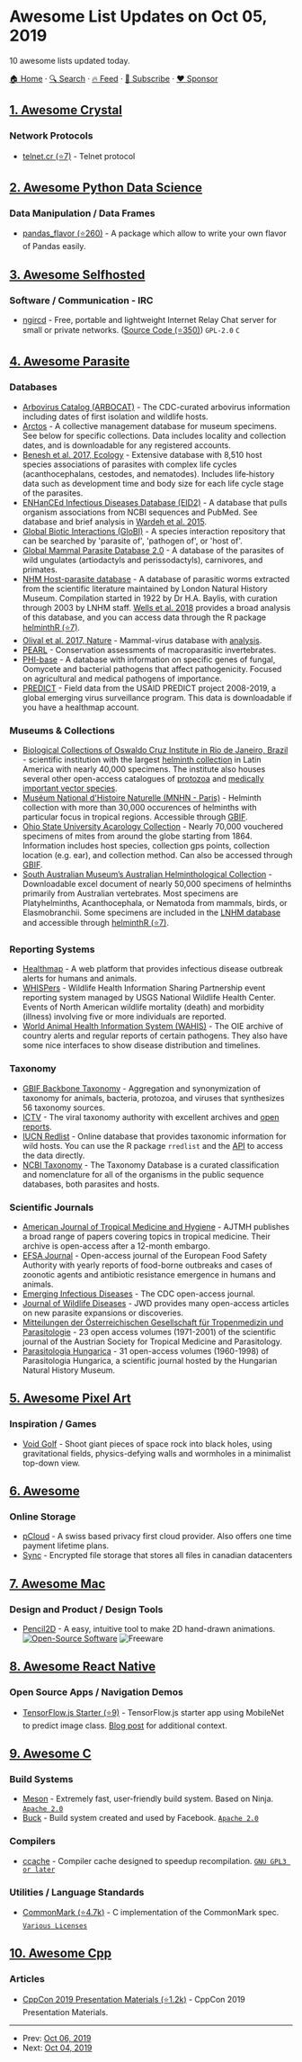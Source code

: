 # Awesome List Updates on Oct 05, 2019

10 awesome lists updated today.

[🏠 Home](/README.md) · [🔍 Search](https://www.trackawesomelist.com/search/) · [🔥 Feed](https://www.trackawesomelist.com/rss.xml) · [📮 Subscribe](https://trackawesomelist.us17.list-manage.com/subscribe?u=d2f0117aa829c83a63ec63c2f&id=36a103854c) · [❤️  Sponsor](https://github.com/sponsors/theowenyoung)



## [1. Awesome Crystal](/content/veelenga/awesome-crystal/README.md)

### Network Protocols

*   [telnet.cr (⭐7)](https://github.com/spider-gazelle/telnet.cr) - Telnet protocol

## [2. Awesome Python Data Science](/content/krzjoa/awesome-python-data-science/README.md)

### Data Manipulation / Data Frames

*   [pandas\_flavor (⭐260)](https://github.com/Zsailer/pandas_flavor) - A package which allow to write your own flavor of Pandas easily.

## [3. Awesome Selfhosted](/content/awesome-selfhosted/awesome-selfhosted/README.md)

### Software / Communication - IRC

*   [ngircd](https://ngircd.barton.de/) - Free, portable and lightweight Internet Relay Chat server for small or private networks. ([Source Code (⭐350)](https://github.com/ngircd/ngircd)) `GPL-2.0` `C`

## [4. Awesome Parasite](/content/ecohealthalliance/awesome-parasite/README.md)

### Databases

*   [Arbovirus Catalog (ARBOCAT)](https://wwwn.cdc.gov/arbocat/) - The CDC-curated arbovirus information including dates of first isolation and wildlife hosts.
*   [Arctos](http://arctos.database.museum/SpecimenSearch.cfm) - A collective management database for museum specimens. See below for specific collections. Data includes locality and collection dates, and is downloadable for any registered accounts.
*   [Benesh et al. 2017, Ecology](https://esajournals.onlinelibrary.wiley.com/doi/full/10.1002/ecy.1680) - Extensive database with 8,510 host species associations of parasites with complex life cycles (acanthocephalans, cestodes, and nematodes). Includes life‐history data such as development time and body size for each life cycle stage of the parasites.
*   [ENHanCEd Infectious Diseases Database (EID2)](https://eid2.liverpool.ac.uk/) - A database that pulls organism associations from NCBI sequences and PubMed. See database and brief analysis in [Wardeh et al. 2015](https://www.nature.com/articles/sdata201549).
*   [Global Biotic Interactions (GloBI)](https://www.globalbioticinteractions.org/data.html) - A species interaction repository that can be searched by 'parasite of', 'pathogen of', or 'host of'.
*   [Global Mammal Parasite Database 2.0](https://esajournals.onlinelibrary.wiley.com/doi/full/10.1002/ecy.1799) - A database of the parasites of wild ungulates (artiodactyls and perissodactyls), carnivores, and primates.
*   [NHM Host-parasite database](http://www.nhm.ac.uk/research-curation/scientific-resources/taxonomy-systematics/host-parasites/) - A database of parasitic worms extracted from the scientific literature maintained by London Natural History Museum. Compilation started in 1922 by Dr H.A. Baylis, with curation through 2003 by LNHM staff. [Wells et al. 2018](http://nicholasjclark.weebly.com/uploads/4/4/9/4/44946407/wells_etal_2018_globchangbiol.pdf) provides a broad analysis of this database, and you can access data through the R package [helminthR (⭐7)](https://github.com/ropensci/helminthR).
*   [Olival et al. 2017, Nature](https://zenodo.org/record/807517#.Wv7kuFMvzOQ) - Mammal-virus database with [analysis](https://www.nature.com/articles/nature22975?sf90794030).
*   [PEARL](http://pearl.berkeley.edu/) - Conservation assessments of macroparasitic invertebrates.
*   [PHI-base](http://www.phi-base.org/index.jsp) - A database with information on specific genes of fungal, Oomycete and bacterial pathogens that affect pathogenicity. Focused on agricultural and medical pathogens of importance.
*   [PREDICT](http://data.predict.global/) - Field data from the USAID PREDICT project 2008-2019, a global emerging virus surveillance program. This data is downloadable if you have a healthmap account.

### Museums & Collections

*   [Biological Collections of Oswaldo Cruz Institute in Rio de Janeiro, Brazil](https://portal.fiocruz.br/en/biological-collections) - scientific institution with the largest [helminth collection](http://chioc.fiocruz.br/catalogue) in Latin America with nearly 40,000 specimens. The institute also houses several other open-access catalogues of [protozoa](http://colprot.fiocruz.br/index?catalogue) and [medically important vector species](http://cavaisc.fiocruz.br/catalogue).
*   [Muséum National d'Histoire Naturelle (MNHN - Paris)](https://www.mnhn.fr/en/collections/collection-groups/marine-invertebrates/parasitic-worms-helminths) - Helminth collection with more than 30,000 occurences of helminths with particular focus in tropical regions. Accessible through [GBIF](https://www.gbif.org/dataset/e0ebf2a1-3656-468a-b0b6-1aa93ff43fef#description).
*   [Ohio State University Acarology Collection](https://acarology.osu.edu/database) - Nearly 70,000 vouchered specimens of mites from around the globe starting from 1864. Information includes host species, collection gps points, collection location (e.g. ear), and collection method. Can also be accessed through [GBIF](https://www.gbif.org/dataset/96b54e8c-f762-11e1-a439-00145eb45e9a).
*   [South Australian Museum’s Australian Helminthological Collection](http://www.samuseum.sa.gov.au/collections/biological-sciences/parasites/the-australian-helminthological-collection-database) - Downloadable excel document of nearly 50,000 specimens of helminths primarily from Australian vertebrates. Most specimens are Platyhelminths, Acanthocephala, or Nematoda from mammals, birds, or Elasmobranchii. Some specimens are included in the [LNHM database](http://www.nhm.ac.uk/research-curation/scientific-resources/taxonomy-systematics/host-parasites/) and accessible through [helminthR (⭐7)](https://github.com/ropensci/helminthR).

### Reporting Systems

*   [Healthmap](https://www.healthmap.org/en/) - A web platform that provides infectious disease outbreak alerts for humans and animals.
*   [WHISPers](https://whispers.usgs.gov/) - Wildlife Health Information Sharing Partnership event reporting system managed by USGS National Wildlife Health Center. Events of North American wildlife mortality (death) and morbidity (illness) involving five or more individuals are reported.
*   [World Animal Health Information System (WAHIS)](http://www.oie.int/wahis_2/public/wahid.php/Diseaseinformation/reportarchive) - The OIE archive of country alerts and regular reports of certain pathogens. They also have some nice interfaces to show disease distribution and timelines.

### Taxonomy

*   [GBIF Backbone Taxonomy](https://www.gbif.org/en/dataset/d7dddbf4-2cf0-4f39-9b2a-bb099caae36c) - Aggregation and synonymization of taxonomy for animals, bacteria, protozoa, and viruses that synthesizes 56 taxonomy sources.
*   [ICTV](https://talk.ictvonline.org/taxonomy/) - The viral taxonomy authority with excellent archives and [open reports](https://talk.ictvonline.org/ictv-reports/).
*   [IUCN Redlist](http://www.iucnredlist.org/) - Online database that provides taxonomic information for wild hosts. You can use the R package `rredlist` and the [API](http://apiv3.iucnredlist.org/api/v3/docs) to access the data directly.
*   [NCBI Taxonomy](https://www.ncbi.nlm.nih.gov/taxonomy) - The Taxonomy Database is a curated classification and nomenclature for all of the organisms in the public sequence databases, both parasites and hosts.

### Scientific Journals

*   [American Journal of Tropical Medicine and Hygiene](http://www.ajtmh.org/) - AJTMH publishes a broad range of papers covering topics in tropical medicine. Their archive is open-access after a 12-month embargo.
*   [EFSA Journal](https://efsa.onlinelibrary.wiley.com/journal/18314732) - Open-access journal of the European Food Safety Authority with yearly reports of food-borne outbreaks and cases of zoonotic agents and antibiotic resistance emergence in humans and animals.
*   [Emerging Infectious Diseases](https://wwwnc.cdc.gov/eid/) - The CDC open-access journal.
*   [Journal of Wildlife Diseases](http://www.jwildlifedis.org/loi/jwdi) - JWD provides many open-access articles on new parasite expansions or discoveries.
*   [Mitteilungen der Österreichischen Gesellschaft für Tropenmedizin und Parasitologie](https://www.zobodat.at/publikation_series.php?id=1351) - 23 open access volumes (1971-2001) of the scientific journal of the Austrian Society for Tropical Medicine and Parasitology.
*   [Parasitologia Hungarica](http://publication.nhmus.hu/parasitologia/bannales.php?volume=1) - 31 open-access volumes (1960-1998) of Parasitologia Hungarica, a scientific journal hosted by the Hungarian Natural History Museum.

## [5. Awesome Pixel Art](/content/Siilwyn/awesome-pixel-art/README.md)

### Inspiration / Games

*   [Void Golf](https://cactusmancer.itch.io/void-golf) - Shoot giant pieces of space rock into black holes, using gravitational fields, physics-defying walls and wormholes in a minimalist top-down view.

## [6. Awesome](/content/Awesome-Windows/Awesome/README.md)

### Online Storage

*   [pCloud](https://www.pcloud.com) - A swiss based privacy first cloud provider. Also offers one time payment lifetime plans.
*   [Sync](https://www.sync.com/) - Encrypted file storage that stores all files in canadian datacenters

## [7. Awesome Mac](/content/jaywcjlove/awesome-mac/README.md)

### Design and Product / Design Tools

*   [Pencil2D](https://www.pencil2d.org) - A easy, intuitive tool to make 2D hand-drawn animations. [![Open-Source Software](https://jaywcjlove.github.io/sb/ico/min-oss.svg "Open Source Software")](https://github.com/pencil2d/pencil) ![Freeware](https://jaywcjlove.github.io/sb/ico/min-free.svg "Freeware")

## [8. Awesome React Native](/content/jondot/awesome-react-native/README.md)

### Open Source Apps / Navigation Demos

*   [TensorFlow.js Starter (⭐9)](https://github.com/t73liu/tfjs-starter) - TensorFlow\.js starter app using MobileNet to predict image class. [Blog post](https://t73liu.github.io/posts/experimenting-with-tfjs/) for additional context.

## [9. Awesome C](/content/inputsh/awesome-c/README.md)

### Build Systems

*   [Meson](https://mesonbuild.com/) - Extremely fast, user-friendly build system. Based on Ninja. [`Apache 2.0`](https://directory.fsf.org/wiki/License:Apache-2.0)
*   [Buck](https://buck.build/) - Build system created and used by Facebook. [`Apache 2.0`](https://directory.fsf.org/wiki/License:Apache-2.0)

### Compilers

*   [ccache](https://ccache.dev/) - Compiler cache designed to speedup recompilation. [`GNU GPL3 or later`](https://ccache.dev/license.html)

### Utilities / Language Standards

*   [CommonMark (⭐4.7k)](https://github.com/commonmark/commonmark-spec) - C implementation of the CommonMark spec. [`Various Licenses`](https://github.com/commonmark/commonmark-spec/blob/master/LICENSE)

## [10. Awesome Cpp](/content/fffaraz/awesome-cpp/README.md)

### Articles

*   [CppCon 2019 Presentation Materials (⭐1.2k)](https://github.com/CppCon/CppCon2019) - CppCon 2019 Presentation Materials.

---

- Prev: [Oct 06, 2019](/content/2019/10/06/README.md)
- Next: [Oct 04, 2019](/content/2019/10/04/README.md)